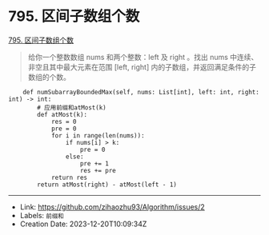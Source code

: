 # 795. 区间子数组个数

[795. 区间子数组个数](https://leetcode.cn/problems/number-of-subarrays-with-bounded-maximum/)

> 给你一个整数数组 nums 和两个整数：left 及 right 。找出 nums 中连续、非空且其中最大元素在范围 [left, right] 内的子数组，并返回满足条件的子数组的个数。



```
    def numSubarrayBoundedMax(self, nums: List[int], left: int, right: int) -> int:
        # 应用前缀和atMost(k)
        def atMost(k):
            res = 0
            pre = 0
            for i in range(len(nums)):
                if nums[i] > k:
                    pre = 0
                else:
                    pre += 1
                    res += pre
            return res
        return atMost(right) - atMost(left - 1)
```

---

* Link: https://github.com/zihaozhu93/Algorithm/issues/2
* Labels: `前缀和`
* Creation Date: 2023-12-20T10:09:34Z
